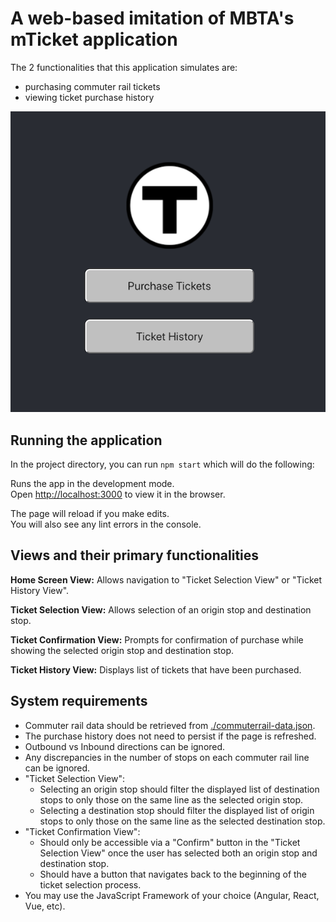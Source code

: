 # A web-based imitation of MBTA's mTicket application

The 2 functionalities that this application simulates are:
- purchasing commuter rail tickets
- viewing ticket purchase history

<p align="center"><img src="./public/home.png" /></p>


## Running the application

In the project directory, you can run `npm start` which will do the following:

Runs the app in the development mode.<br>
Open [http://localhost:3000](http://localhost:3000) to view it in the browser.

The page will reload if you make edits.<br>
You will also see any lint errors in the console.


## Views and their primary functionalities

**Home Screen View:**
Allows navigation to "Ticket Selection View" or "Ticket History View".

**Ticket Selection View:**
Allows selection of an origin stop and destination stop.

**Ticket Confirmation View:**
Prompts for confirmation of purchase while showing the selected origin stop and destination stop.

**Ticket History View:**
Displays list of tickets that have been purchased.


## System requirements

- Commuter rail data should be retrieved from [./commuterrail-data.json](./commuterrail-data.json).
- The purchase history does not need to persist if the page is refreshed.
- Outbound vs Inbound directions can be ignored.
- Any discrepancies in the number of stops on each commuter rail line can be ignored.
- "Ticket Selection View":
	- Selecting an origin stop should filter the displayed list of destination stops to only those on the same line as the selected origin stop.
	- Selecting a destination stop should filter the displayed list of origin stops to only those on the same line as the selected destination stop.
- "Ticket Confirmation View":
	- Should only be accessible via a "Confirm" button in the "Ticket Selection View" once the user has selected both an origin stop and destination stop.
	- Should have a button that navigates back to the beginning of the ticket selection process.
- You may use the JavaScript Framework of your choice (Angular, React, Vue, etc).

